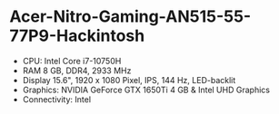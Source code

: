 # Acer-Nitro-Gaming-AN515-55-77P9-Hackintosh
- CPU:	Intel Core i7-10750H
- RAM	8 GB, DDR4, 2933 MHz
- Display 15.6", 1920 x 1080 Pixel, IPS, 144 Hz, LED-backlit
- Graphics: NVIDIA GeForce GTX 1650Ti 4 GB & Intel UHD Graphics
- Connectivity: Intel
